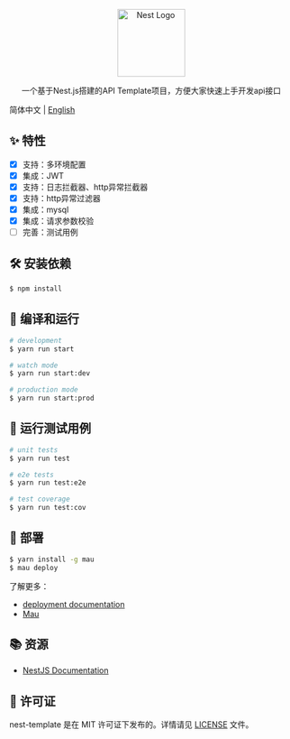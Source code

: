 
<p align="center">
  <a href="http://nestjs.com/" target="blank"><img src="https://nestjs.com/img/logo-small.svg" width="120" alt="Nest Logo" /></a>
</p>

[circleci-image]: https://img.shields.io/circleci/build/github/nestjs/nest/master?token=abc123def456
[circleci-url]: https://circleci.com/gh/nestjs/nest

  <p align="center">一个基于Nest.js搭建的API Template项目，方便大家快速上手开发api接口</p>
  </p>

简体中文 | [English](README.md)

## ✨ 特性

- [x] 支持：多环境配置
- [x] 集成：JWT
- [x] 支持：日志拦截器、http异常拦截器
- [x] 支持：http异常过滤器
- [x] 集成：mysql
- [x] 集成：请求参数校验
- [ ] 完善：测试用例

## 🛠️ 安装依赖

```bash
$ npm install
```

## 🚀 编译和运行

```bash
# development
$ yarn run start

# watch mode
$ yarn run start:dev

# production mode
$ yarn run start:prod
```

## 🧪 运行测试用例

```bash
# unit tests
$ yarn run test

# e2e tests
$ yarn run test:e2e

# test coverage
$ yarn run test:cov
```

## 🚢 部署

```bash
$ yarn install -g mau
$ mau deploy
```

了解更多：
- [deployment documentation](https://docs.nestjs.com/deployment)
- [Mau](https://mau.nestjs.com)

## 📚 资源

- [NestJS Documentation](https://docs.nestjs.com) 

## 📄 许可证

nest-template 是在 MIT 许可证下发布的。详情请见 [LICENSE](./LICENSE) 文件。
